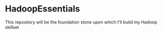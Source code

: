 # HadoopEssentials
This repository will be the foundation stone upon which I'll build my Hadoop skillset

